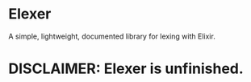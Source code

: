 # Elexer
A simple, lightweight, documented library for lexing with Elixir.

# DISCLAIMER: Elexer is unfinished.
